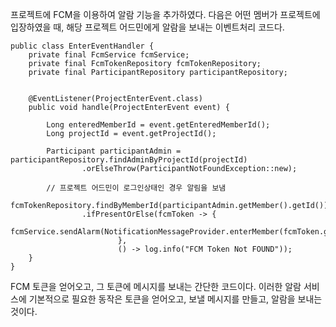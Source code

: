 프로젝트에 FCM을 이용하여 알람 기능을 추가하였다. 
다음은 어떤 멤버가 프로젝트에 입장하였을 때, 해당 프로젝트 어드민에게 알람을 보내는 이벤트처리 코드다.

    public class EnterEventHandler {
        private final FcmService fcmService;
        private final FcmTokenRepository fcmTokenRepository;
        private final ParticipantRepository participantRepository;


        @EventListener(ProjectEnterEvent.class)
        public void handle(ProjectEnterEvent event) {

            Long enteredMemberId = event.getEnteredMemberId();
            Long projectId = event.getProjectId();

            Participant participantAdmin = participantRepository.findAdminByProjectId(projectId)
                    .orElseThrow(ParticipantNotFoundException::new);

            // 프로젝트 어드민이 로그인상태인 경우 알림을 보냄
            fcmTokenRepository.findByMemberId(participantAdmin.getMember().getId())
                    .ifPresentOrElse(fcmToken -> {
                                fcmService.sendAlarm(NotificationMessageProvider.enterMember(fcmToken.getToken()));
                            },
                            () -> log.info("FCM Token Not FOUND"));
        }
    }

FCM 토큰을 얻어오고, 그 토큰에 메시지를 보내는 간단한 코드이다.
이러한 알람 서비스에 기본적으로 필요한 동작은 토큰을 얻어오고, 보낼 메시지를 만들고, 알람을 보내는 것이다.
